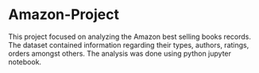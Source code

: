 # Amazon-Project
This project focused on analyzing the Amazon best selling books records. The dataset contained information regarding their types, authors, ratings, orders amongst others. The analysis was done using python jupyter notebook.

